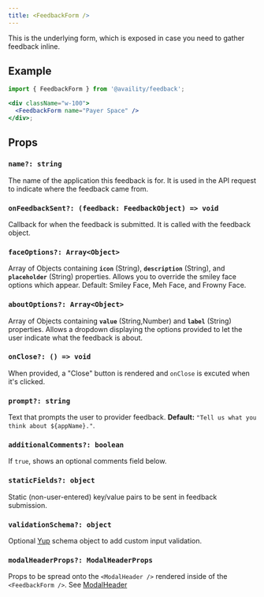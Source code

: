 ```yaml
---
title: <FeedbackForm />
---
```


This is the underlying form, which is exposed in case you need to gather feedback inline.

## Example

```jsx live=true viewCode=true
import { FeedbackForm } from '@availity/feedback';

<div className="w-100">
  <FeedbackForm name="Payer Space" />
</div>;
```


## Props

### `name?: string`
The name of the application this feedback is for. It is used in the API request to indicate where the feedback came from.

### `onFeedbackSent?: (feedback: FeedbackObject) => void`
Callback for when the feedback is submitted. It is called with the feedback object.

### `faceOptions?: Array<Object>`
Array of Objects containing **`icon`** (String), **`description`** (String), and **`placeholder`** (String) properties. Allows you to override the smiley face options which appear. Default: Smiley Face, Meh Face, and Frowny Face.

### `aboutOptions?: Array<Object>`
Array of Objects containing **`value`** (String,Number) and **`label`** (String) properties. Allows a dropdown displaying the options provided to let the user indicate what the feedback is about.

### `onClose?: () => void`
When provided, a "Close" button is rendered and `onClose` is excuted when it's clicked.

### `prompt?: string`
Text that prompts the user to provider feedback. **Default:** `"Tell us what you think about ${appName}."`.

### `additionalComments?: boolean`
If `true`, shows an optional comments field below.

### `staticFields?: object`
Static (non-user-entered) key/value pairs to be sent in feedback submission.

### `validationSchema?: object`
Optional [Yup](https://www.npmjs.com/package/yup) schema object to add custom input validation.

### `modalHeaderProps?: ModalHeaderProps`
Props to be spread onto the `<ModalHeader />` rendered inside of the `<FeedbackForm />`. See [ModalHeader](https://github.com/reactstrap/reactstrap/blob/master/src/ModalHeader.js)
